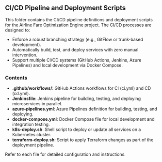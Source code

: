 ## CI/CD Pipeline and Deployment Scripts
This folder contains the CI/CD pipeline definitions and deployment scripts for the Airline Fare Optimization Engine project. The CI/CD processes are designed to:
- Enforce a robust branching strategy (e.g., GitFlow or trunk-based development).
- Automatically build, test, and deploy services with zero manual intervention.
- Support multiple CI/CD systems (GitHub Actions, Jenkins, Azure Pipelines) and local development via Docker Compose.

### Contents
- **.github/workflows/**: GitHub Actions workflows for CI (ci.yml) and CD (cd.yml).
- **Jenkinsfile**: Jenkins pipeline for building, testing, and deploying microservices in parallel.
- **azure-pipelines.yml**: Azure Pipelines definition for building, testing, and deploying.
- **docker-compose.yml**: Docker Compose file for local development and integration testing.
- **k8s-deploy.sh**: Shell script to deploy or update all services on a Kubernetes cluster.
- **terraform-deploy.sh**: Script to apply Terraform changes as part of the deployment pipeline.

Refer to each file for detailed configuration and instructions.
